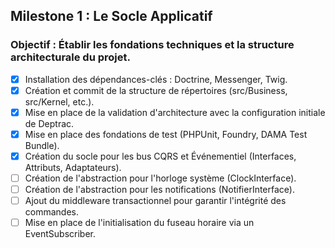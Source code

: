 ## Milestone 1 : Le Socle Applicatif
### Objectif : Établir les fondations techniques et la structure architecturale du projet.

* [x] Installation des dépendances-clés : Doctrine, Messenger, Twig.
* [x] Création et commit de la structure de répertoires (src/Business, src/Kernel, etc.).
* [x] Mise en place de la validation d'architecture avec la configuration initiale de Deptrac.
* [x] Mise en place des fondations de test (PHPUnit, Foundry, DAMA Test Bundle).
* [x] Création du socle pour les bus CQRS et Événementiel (Interfaces, Attributs, Adaptateurs).
* [ ] Création de l'abstraction pour l'horloge système (ClockInterface).
* [ ] Création de l'abstraction pour les notifications (NotifierInterface).
* [ ] Ajout du middleware transactionnel pour garantir l'intégrité des commandes.
* [ ] Mise en place de l'initialisation du fuseau horaire via un EventSubscriber.
